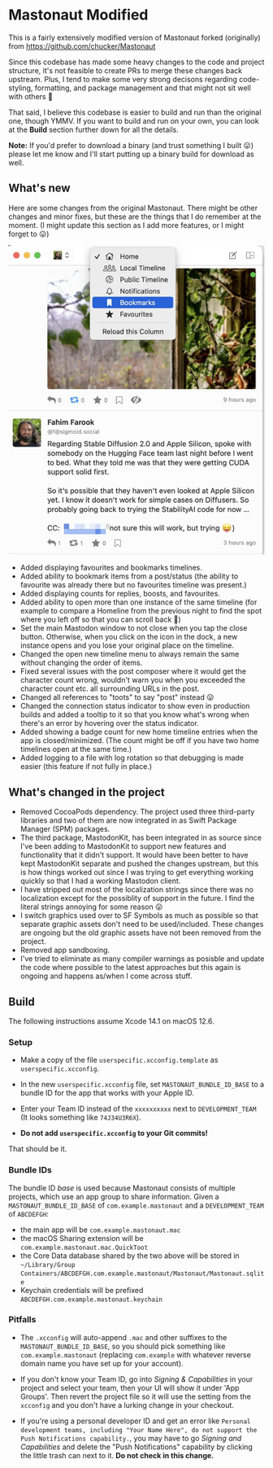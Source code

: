 # Mastonaut Modified

This is a fairly extensively modified version of Mastonaut forked (originally) from https://github.com/chucker/Mastonaut

Since this codebase has made some heavy changes to the code and project structure, it's not feasible to create PRs to merge these changes back upstream. Plus, I tend to make some very strong decisons regarding code-styling, formatting, and package management and that might not sit well with others 🙂

That said, I believe this codebase is easier to build and run than the original one, though YMMV. If you want to build and run on your own, you can look at the **Build** section further down for all the details.

**Note:** If you'd prefer to download a binary (and trust something I built 😛) please let me know and I'll start putting up a binary build for download as well.

## What's new

Here are some changes from the original Mastonaut. There might be other changes and minor fixes, but these are the things that I do remember at the moment. (I might update this section as I add more features, or I might forget to 😛)

![timelines](assets/timelines.jpg)

* Added displaying favourites and bookmarks timelines.
* Added ability to bookmark items from a post/status (the ability to favourite was already there but no favourites timeline was present.)
* Added displaying counts for replies, boosts, and favourites.
* Added ability to open more than one instance of the same timeline (for example to compare a Homeline from the previous night to find the spot where you left off so that you can scroll back 🙂)
* Set the main Mastodon window to not close when you tap the close button. Otherwise, when you click on the icon in the dock, a new instance opens and you lose your original place on the timeline.
* Changed the open new timeline menu to always remain the same without changing the order of items.
* Fixed several issues with the post composer where it would get the character count wrong, wouldn't warn you when you exceeded the character count etc. all surrounding URLs in the post.
* Changed all references to "toots" to say "post" instead 😛
* Changed the connection status indicator to show even in production builds and added a tooltip to it so that you know what's wrong when there's an error by hovering over the status indicator.
* Added showing a badge count for new home timeline entries when the app is closed/minimized. (The count might be off if you have two home timelines open at the same time.)
* Added logging to a file with log rotation so that debugging is made easier (this feature if not fully in place.)

## What's changed in the project

* Removed CocoaPods dependency. The project used three third-party libraries and two of them are now integrated in as Swift Package Manager (SPM) packages.
* The third package, MastodonKit, has been integrated in as source since I've been adding to MastodonKit to support new features and functionality that it didn't support. It would have been better to have kept MastodonKit separate and pushed the changes upstream, but this is how things worked out since I was trying to get everything working quickly so that I had a working Mastodon client.
* I have stripped out most of the localization strings since there was no localization except for the possiblity of support in the future. I find the literal strings annoying for some reason 😛
* I switch graphics used over to SF Symbols as much as possible so that separate graphic assets don't need to be used/included. These changes are ongoing but the old graphic assets have not been removed from the project.
* Removed app sandboxing.
* I've tried to eliminate as many compiler warnings as posisble and update the code where possible to the latest approaches but this again is ongoing and happens as/when I come across stuff.

## Build

The following instructions assume Xcode 14.1 on macOS 12.6.

### Setup

- Make a copy of the file `userspecific.xcconfig.template` as `userspecific.xcconfig`.

- In the new `userspecific.xcconfig` file, set `MASTONAUT_BUNDLE_ID_BASE` to a bundle ID for the app that works with your Apple ID.

- Enter your Team ID instead of the `xxxxxxxxxx` next to `DEVELOPMENT_TEAM` (It looks something like `74J34U3R6X`).

- **Do not add `userspecific.xcconfig` to your Git commits!**

That should be it.

### Bundle IDs

The bundle ID _base_ is used because Mastonaut consists of multiple projects, which use an app group to share information. Given a `MASTONAUT_BUNDLE_ID_BASE` of `com.example.mastonaut` and a `DEVELOPMENT_TEAM` of `ABCDEFGH`:

- the main app will be `com.example.mastonaut.mac`
- the macOS Sharing extension will be `com.example.mastonaut.mac.QuickToot`
- the Core Data database shared by the two above will be stored in `~/Library/Group Containers/ABCDEFGH.com.example.mastonaut/Mastonaut/Mastonaut.sqlite`
- Keychain credentials will be prefixed `ABCDEFGH.com.example.mastonaut.keychain`

### Pitfalls

- The `.xcconfig` will auto-append `.mac` and other suffixes to the `MASTONAUT_BUNDLE_ID_BASE`, so you should pick something like
`com.example.mastonaut` (replacing `com.example` with whatever reverse domain name you have set up for your account).

- If you don't know your Team ID, go into _Signing & Capabilities_ in your project and select your team, then your UI will show it under 'App Groups'.
Then revert the project file so it will use the setting from the `xcconfig` and you don't have a lurking change in your checkout.

- If you're using a personal developer ID and get an error like `Personal development teams, including "Your Name Here", do not support the Push
Notifications capability.`, you may have to go _Signing and Capabilities_ and delete the "Push Notifications" capability by clicking the little
trash can next to it. **Do not check in this change.**

